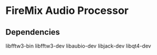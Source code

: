 FireMix Audio Processor
=======================

Dependencies
------------
libfftw3-bin 
libfftw3-dev
libaubio-dev
libjack-dev
libqt4-dev